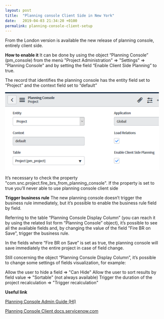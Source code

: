 ```yaml
---
layout: post
title:  "Planning console Client Side in New York"
date:   2019-04-03 21:34:20 +0100
permalink: planning-console-client-setup
---
```


From the London version is available the new release of planning console, entirely client side.

**How to enable it**
It can be done by using the object “Planning Console” (pm_console) from the menù "Project Administration" => "Settings" => "Planning Console" and by setting the field “Enable Client Side Planning” to true.

The record that identifies the planning console has the entity field set to “Project” and the context field set to “default”

![planning console enable](/assets/planning_console_client_setup_00.png)

It’s necessary to check the property "com.snc.project.fire_brs_from_planning_console". 
If the property is set to true you’ll never able to use planning console client side


**Trigger business rule**
The new planning console doesn’t trigger the business rule immediately, but it’s possible to enable the business rule field by field.

Referring to the table “Planning Console Display Column” (you can reach it by using the related list form “Planning Console” object), it’s possible to see all the available fields and, by changing the value of the field "Fire BR on Save", trigger the business rule.

In the fields where “Fire BR on Save” is set as true, the planning console will save immediately the entire project in case of field change.

Still concerning the object “Planning Console Display Column”, it’s possible to change some settings of fields visualization, for example:

Allow the user to hide a field  => "Can Hide"
Allow the user to sort results by field value => "Sortable" (not always available)
Trigger the duration of the project recalculation => "Trigger recalculation"


**Useful link**

[Planning Console Admin Guide (HI)][planning-console-admin-guide]

[Planning Console Client docs.servicenow.com][planning-console-docs-sn]

[planning-console-admin-guide]: https://hi.service-now.com/kb_view.do?sys_kb_id=bc2122addb49ab08feb1a851ca961980&sysparm_rank=4&sysparm_tsqueryId=15e7fda4db956b805ed4a851ca96190f
[planning-console-docs-sn]: https://docs.servicenow.com/bundle/newyork-it-business-management/page/product/project-management/concept/client-side-planning-console.html